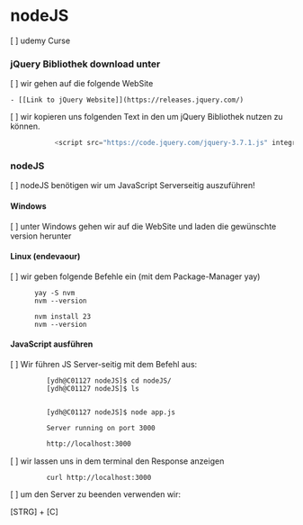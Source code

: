 # nodeJS

 [ ] udemy Curse 
 
### jQuery Bibliothek download unter
 
 [ ] wir gehen auf die folgende WebSite
    
    - [[Link to jQuery Website]](https://releases.jquery.com/)

 [ ] wir kopieren uns folgenden Text in den <head> um jQuery Bibliothek nutzen zu können.
 
 ```js
            <script src="https://code.jquery.com/jquery-3.7.1.js" integrity="sha256-eKhayi8LEQwp4NKxN+CfCh+3qOVUtJn3QNZ0TciWLP4=" crossorigin="anonymous"></script>
 ```
 
 ### nodeJS

 [ ] nodeJS benötigen wir um JavaScript Serverseitig auszuführen!

#### Windows

[ ] unter Windows gehen wir auf die WebSite und laden die gewünschte version herunter

#### Linux (endevaour)

[ ] wir geben folgende Befehle ein (mit dem Package-Manager yay)

```bs
      yay -S nvm
      nvm --version
```

```bs
      nvm install 23 
      nvm --version
```

#### JavaScript ausführen

[ ] Wir führen  JS Server-seitig mit dem Befehl aus:

```bs
         [ydh@C01127 nodeJS]$ cd nodeJS/
         [ydh@C01127 nodeJS]$ ls
```

```      app.js
```


```bs
         [ydh@C01127 nodeJS]$ node app.js 
```


```
         Server running on port 3000
```


```html
         http://localhost:3000
```

[ ] wir lassen uns in dem terminal den Response anzeigen

```bs
         curl http://localhost:3000
```

[ ] um den Server zu beenden verwenden wir:

   [STRG] + [C] 






